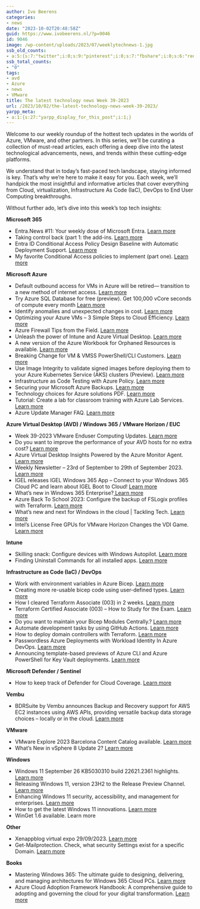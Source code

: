 ```yaml
---
author: Ivo Beerens
categories:
- news
date: "2023-10-02T20:48:58Z"
guid: https://www.ivobeerens.nl/?p=9046
id: 9046
image: /wp-content/uploads/2023/07/weeklytechnews-1.jpg
ssb_old_counts:
- a:5:{s:7:"twitter";i:0;s:9:"pinterest";i:0;s:7:"fbshare";i:0;s:6:"reddit";i:0;s:6:"tumblr";N;}
ssb_total_counts:
- "0"
tags:
- avd
- Azure
- news
- VMware
title: The latest technology news Week 39-2023
url: /2023/10/02/the-latest-technology-news-week-39-2023/
yarpp_meta:
- a:1:{s:27:"yarpp_display_for_this_post";i:1;}
---
```


Welcome to our weekly roundup of the hottest tech updates in the worlds of Azure, VMware, and other partners. In this series, we’ll be curating a collection of must-read articles, each offering a deep dive into the latest technological advancements, news, and trends within these cutting-edge platforms.

We understand that in today’s fast-paced tech landscape, staying informed is key. That’s why we’re here to make it easy for you. Each week, we’ll handpick the most insightful and informative articles that cover everything from Cloud, virtualization, Infrastructure As Code (IaC), DevOps to End User Computing breakthroughs.

Without further ado, let’s dive into this week’s top tech insights:

**Microsoft 365**

- Entra.News #11: Your weekly dose of Microsoft Entra. [Learn more](https://entra.news/p/entranews-11-your-weekly-dose-of)
- Taking control back (part 1: the add-ins. [Learn more](https://virtualnomad.nl/?p=436)
- Entra ID Conditional Access Policy Design Baseline with Automatic Deployment Support. [Learn more](https://danielchronlund.com/2020/11/26/azure-ad-conditional-access-policy-design-baseline-with-automatic-deployment-support/)
- My favorite Conditional Access policies to implement (part one). [Learn more](https://myronhelgering.com/my-favorite-conditional-access-policies-to-implement-part-1/)

**Microsoft Azure**

- Default outbound access for VMs in Azure will be retired— transition to a new method of internet access. [Learn more](https://azure.microsoft.com/en-gb/updates/default-outbound-access-for-vms-in-azure-will-be-retired-transition-to-a-new-method-of-internet-access/)
- Try Azure SQL Database for free (preview). Get 100,000 vCore seconds of compute every month [Learn more](https://learn.microsoft.com/en-us/azure/azure-sql/database/free-offer?view=azuresql)
- Identify anomalies and unexpected changes in cost. [Learn more](https://learn.microsoft.com/en-us/azure/cost-management-billing/understand/analyze-unexpected-charges)
- Optimizing your Azure VMs – 3 Simple Steps to Cloud Efficiency. [Learn more](https://techcommunity.microsoft.com/t5/itops-talk-blog/optimizing-your-azure-vms-3-simple-steps-to-cloud-efficiency/ba-p/3938137?WT.mc_id=modinfra-108231-amycolyer)
- Azure Firewall Tips from the Field. [Learn more](https://techcommunity.microsoft.com/t5/core-infrastructure-and-security/azure-firewall-tips-from-the-field/ba-p/3940170?WT.mc_id=DT-MVP-5001664)
- Unleash the power of Intune and Azure Virtual Desktop. [Learn more](https://lnkd.in/eTVAi9qH)
- A new version of the Azure Workbook for Orphaned Resources is available. [Learn more](https://github.com/dolevshor/azure-orphan-resources)
- Breaking Change for VM &amp; VMSS PowerShell/CLI Customers. [Learn more](https://techcommunity.microsoft.com/t5/azure-compute-blog/breaking-change-for-vm-amp-vmss-powershell-cli-customers/ba-p/3937037?WT.mc_id=DT-MVP-5001664)
- Use Image Integrity to validate signed images before deploying them to your Azure Kubernetes Service (AKS) clusters (Preview). [Learn more](https://learn.microsoft.com/en-us/azure/aks/image-integrity?tabs=azure-cli)
- Infrastructure as Code Testing with Azure Policy. [Learn more](https://techcommunity.microsoft.com/t5/core-infrastructure-and-security/infrastructure-as-code-testing-with-azure-policy/ba-p/3921765)
- Securing your Microsoft Azure Backups. [Learn more](https://learn.microsoft.com/en-us/community/content/securing-backups-with-azure)
- Technology choices for Azure solutions PDF. [Learn more](https://www.linkedin.com/feed/update/urn:li:activity:7112285999874883584?updateEntityUrn=urn%3Ali%3Afs_updateV2%3A%28urn%3Ali%3Aactivity%3A7112285999874883584%2CFEED_DETAIL%2CEMPTY%2CDEFAULT%2Cfalse%29&lipi=urn%3Ali%3Apage%3Ad_flagship3_myitems_savedposts%3BOGHppyoKRIylHNo5N1xJGA%3D%3D)
- Tutorial: Create a lab for classroom training with Azure Lab Services. [Learn more](https://learn.microsoft.com/en-us/azure/lab-services/tutorial-setup-lab?source=recommendations)
- Azure Update Manager FAQ. [Learn more](https://learn.microsoft.com/en-us/azure/update-center/update-manager-faq#pricing)

**Azure Virtual Desktop (AVD) / Windows 365 / VMware Horizon / EUC**

- Week 39-2023 VMware Enduser Computing Updates. [Learn more](https://juliuslienemann.wordpress.com/2023/09/29/week-39-2023-vmware-enduser-computing-updates/)
- Do you want to improve the performance of your AVD hosts for no extra cost? [Learn more](https://www.virtualmanc.co.uk/2023/10/01/do-you-want-to-improve-the-performance-of-your-avd-hosts-for-no-extra-cost/)
- Azure Virtual Desktop Insights Powered by the Azure Monitor Agent. [Learn more](https://techcommunity.microsoft.com/t5/azure-virtual-desktop-blog/azure-virtual-desktop-insights-powered-by-the-azure-monitor/ba-p/3937345?utm_content=266051339&utm_medium=social&utm_source=linkedin&hss_channel=lcp-2130120)
- Weekly Newsletter – 23rd of September to 29th of September 2023. [Learn more](https://w365community.com/weekly-newsletter-23rd-of-september-to-29nd-of-september-2023)
- IGEL releases IGEL Windows 365 App – Connect to your Windows 365 Cloud PC and learn about IGEL Boot to Cloud! [Learn more](https://virtualbrat.com/2023/09/01/igel-releases-igel-windows-365-app-windows-365-cloud-pc-frontline-and-boot/)
- What’s new in Windows 365 Enterprise?[ Learn more](https://learn.microsoft.com/en-us/windows-365/enterprise/whats-new#week-of-september-26-2023)
- Azure Back To School 2023: Configure the backup of FSLogix profiles with Terraform. [Learn more](https://johanvanneuville.com/automation/azure-back-to-school-2023-configure-the-backup-of-fslogix-profiles-with-terraform/)
- What’s new and next for Windows in the cloud | Tackling Tech. [Learn more](https://youtu.be/OBDWi0rVD_4?si=Gresd2tJD2PWD0rE)
- Intel’s License Free GPUs for VMware Horizon Changes the VDI Game. [Learn more](https://www.storagereview.com/news/intels-license-free-gpus-for-vmware-horizon-changes-the-vdi-game)

**Intune**

- Skilling snack: Configure devices with Windows Autopilot. [Learn more](https://techcommunity.microsoft.com/t5/windows-it-pro-blog/skilling-snack-configure-devices-with-windows-autopilot/ba-p/3908052)
- Finding Uninstall Commands for all installed apps. [Learn more](https://andrewstaylor.com/2023/09/27/finding-uninstall-commands-for-all-installed-apps/)

**Infrastructure as Code (IaC) / DevOps**

- Work with environment variables in Azure Bicep. [Learn more](https://johnlokerse.dev/2023/10/02/work-with-environment-variables-in-azure-bicep/)
- Creating more re-usable bicep code using user-defined types. [Learn more](https://www.seifbassem.com/blogs/posts/bicep-user-defined-types/)
- How I cleared Terraform Associate (003) in 2 weeks. [Learn more](https://www.linkedin.com/pulse/how-i-cleared-terraform-associate-003-2-weeks-achal-samarthya%3FtrackingId=R%252FoVXOPVRDqlEgxfFpUscg%253D%253D/?trackingId=R%2FoVXOPVRDqlEgxfFpUscg%3D%3D)
- Terraform Certified Associate (003) – How to Study for the Exam. [Learn more](https://www.freecodecamp.org/news/terraform-certified-associate-003-study-notes/)
- Do you want to maintain your Bicep Modules Centrally.? [Learn more](https://arinco.com.au/blog/maintain-your-bicep-modules-centrally/)
- Automate development tasks by using GitHub Actions. [Learn more](https://learn.microsoft.com/en-us/training/modules/github-actions-automate-tasks/)
- How to deploy domain controllers with Terraform. [Learn more](https://cloudexperts.community/how-to-deploy-domain-controllers-with-terraform/)
- Passwordless Azure Deployments with Workload Identity In Azure DevOps. [Learn more](https://samcogan.com/passwordless-azure-deployments-with-workload-identity-inn-azure-devops/?utm_content=buffer5b1c8&utm_medium=social&utm_source=twitter.com&utm_campaign=buffer)
- Announcing template-based previews of Azure CLI and Azure PowerShell for Key Vault deployments. [Learn more](https://techcommunity.microsoft.com/t5/azure-tools-blog/announcing-template-based-previews-of-azure-cli-and-azure/ba-p/3933802)

**Microsoft Defender / Sentinel**

- How to keep track of Defender for Cloud Coverage. [Learn more](https://techcommunity.microsoft.com/t5/microsoft-defender-for-cloud/how-to-keep-track-of-defender-for-cloud-coverage/ba-p/3932602)

**Vembu**

- BDRSuite by Vembu announces Backup and Recovery support for AWS EC2 instances using AWS APIs, providing versatile backup data storage choices – locally or in the cloud. [Learn more](https://www.bdrsuite.com/aws-backup/)

**VMware**

- VMware Explore 2023 Barcelona Content Catalog available. [Learn more](https://event.vmware.com/flow/vmware/explore2023bcn/content/page/catalog?tab.contentcatalogtabs=1627421929827001vRXW)
- What’s New in vSphere 8 Update 2? [Learn more](https://core.vmware.com/resource/whats-new-vsphere-8-update-2#section2)

**Windows**

- Windows 11 September 26 KB5030310 build 22621.2361 highlights.[ Learn more](https://support.microsoft.com/en-us/topic/september-26-2023-kb5030310-os-build-22621-2361-preview-363ac1ae-6ea8-41b3-b3cc-22a2a5682faf)
- Releasing Windows 11, version 23H2 to the Release Preview Channel. [Learn more](https://blogs.windows.com/windows-insider/2023/09/26/releasing-windows-11-version-23h2-to-the-release-preview-channel/)
- Enhancing Windows 11 security, accessibility, and management for enterprises. [Learn more](https://techcommunity.microsoft.com/t5/windows-it-pro-blog/enhancing-windows-11-security-accessibility-and-management-for/ba-p/3938404)
- How to get the latest Windows 11 innovations. [Learn more](https://blogs.windows.com/windowsexperience/2023/09/26/how-to-get-the-latest-windows-11-innovations/)
- WinGet 1.6 available. Learn more

**Other**

- Xenappblog virtual expo 29/09/2023. [Learn more](https://xenapptraining.com/members/virtual-expo/2023-09/)
- Get-Mailprotection. Check, what security Settings exist for a specific Domain. [Learn more](https://github.com/BohrenAn/GitHub_PowerShellScripts/tree/main/Mailprotection)

**Books**

- Mastering Windows 365: The ultimate guide to designing, delivering, and managing architectures for Windows 365 Cloud PCs. [Learn more](https://www.amazon.com/Mastering-Windows-365-delivering-architectures/dp/1837637962)
- Azure Cloud Adoption Framework Handbook: A comprehensive guide to adopting and governing the cloud for your digital transformation. [Learn more](https://www.amazon.com/dp/B0BZ4J77FX?ref_=cm_sw_r_cp_ud_dp_6S3SY202E1VY2NCYB5W9)
